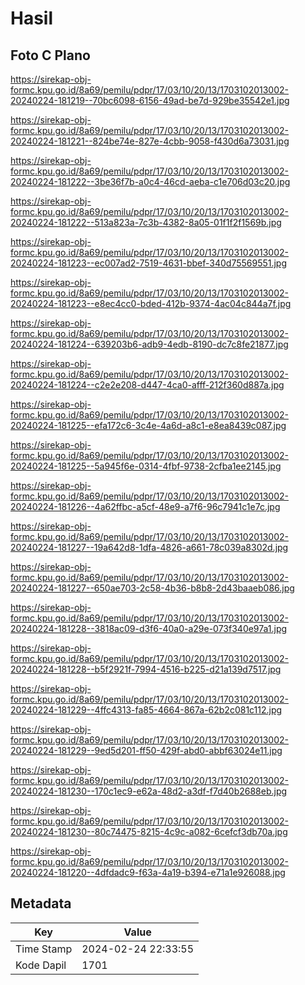 # Hasil

## Foto C Plano

https://sirekap-obj-formc.kpu.go.id/8a69/pemilu/pdpr/17/03/10/20/13/1703102013002-20240224-181219--70bc6098-6156-49ad-be7d-929be35542e1.jpg

https://sirekap-obj-formc.kpu.go.id/8a69/pemilu/pdpr/17/03/10/20/13/1703102013002-20240224-181221--824be74e-827e-4cbb-9058-f430d6a73031.jpg

https://sirekap-obj-formc.kpu.go.id/8a69/pemilu/pdpr/17/03/10/20/13/1703102013002-20240224-181222--3be36f7b-a0c4-46cd-aeba-c1e706d03c20.jpg

https://sirekap-obj-formc.kpu.go.id/8a69/pemilu/pdpr/17/03/10/20/13/1703102013002-20240224-181222--513a823a-7c3b-4382-8a05-01f1f2f1569b.jpg

https://sirekap-obj-formc.kpu.go.id/8a69/pemilu/pdpr/17/03/10/20/13/1703102013002-20240224-181223--ec007ad2-7519-4631-bbef-340d75569551.jpg

https://sirekap-obj-formc.kpu.go.id/8a69/pemilu/pdpr/17/03/10/20/13/1703102013002-20240224-181223--e8ec4cc0-bded-412b-9374-4ac04c844a7f.jpg

https://sirekap-obj-formc.kpu.go.id/8a69/pemilu/pdpr/17/03/10/20/13/1703102013002-20240224-181224--639203b6-adb9-4edb-8190-dc7c8fe21877.jpg

https://sirekap-obj-formc.kpu.go.id/8a69/pemilu/pdpr/17/03/10/20/13/1703102013002-20240224-181224--c2e2e208-d447-4ca0-afff-212f360d887a.jpg

https://sirekap-obj-formc.kpu.go.id/8a69/pemilu/pdpr/17/03/10/20/13/1703102013002-20240224-181225--efa172c6-3c4e-4a6d-a8c1-e8ea8439c087.jpg

https://sirekap-obj-formc.kpu.go.id/8a69/pemilu/pdpr/17/03/10/20/13/1703102013002-20240224-181225--5a945f6e-0314-4fbf-9738-2cfba1ee2145.jpg

https://sirekap-obj-formc.kpu.go.id/8a69/pemilu/pdpr/17/03/10/20/13/1703102013002-20240224-181226--4a62ffbc-a5cf-48e9-a7f6-96c7941c1e7c.jpg

https://sirekap-obj-formc.kpu.go.id/8a69/pemilu/pdpr/17/03/10/20/13/1703102013002-20240224-181227--19a642d8-1dfa-4826-a661-78c039a8302d.jpg

https://sirekap-obj-formc.kpu.go.id/8a69/pemilu/pdpr/17/03/10/20/13/1703102013002-20240224-181227--650ae703-2c58-4b36-b8b8-2d43baaeb086.jpg

https://sirekap-obj-formc.kpu.go.id/8a69/pemilu/pdpr/17/03/10/20/13/1703102013002-20240224-181228--3818ac09-d3f6-40a0-a29e-073f340e97a1.jpg

https://sirekap-obj-formc.kpu.go.id/8a69/pemilu/pdpr/17/03/10/20/13/1703102013002-20240224-181228--b5f2921f-7994-4516-b225-d21a139d7517.jpg

https://sirekap-obj-formc.kpu.go.id/8a69/pemilu/pdpr/17/03/10/20/13/1703102013002-20240224-181229--4ffc4313-fa85-4664-867a-62b2c081c112.jpg

https://sirekap-obj-formc.kpu.go.id/8a69/pemilu/pdpr/17/03/10/20/13/1703102013002-20240224-181229--9ed5d201-ff50-429f-abd0-abbf63024e11.jpg

https://sirekap-obj-formc.kpu.go.id/8a69/pemilu/pdpr/17/03/10/20/13/1703102013002-20240224-181230--170c1ec9-e62a-48d2-a3df-f7d40b2688eb.jpg

https://sirekap-obj-formc.kpu.go.id/8a69/pemilu/pdpr/17/03/10/20/13/1703102013002-20240224-181230--80c74475-8215-4c9c-a082-6cefcf3db70a.jpg

https://sirekap-obj-formc.kpu.go.id/8a69/pemilu/pdpr/17/03/10/20/13/1703102013002-20240224-181220--4dfdadc9-f63a-4a19-b394-e71a1e926088.jpg


## Metadata

| Key        | Value               |
| ---------- | ------------------- |
| Time Stamp | 2024-02-24 22:33:55 |
| Kode Dapil | 1701                |



